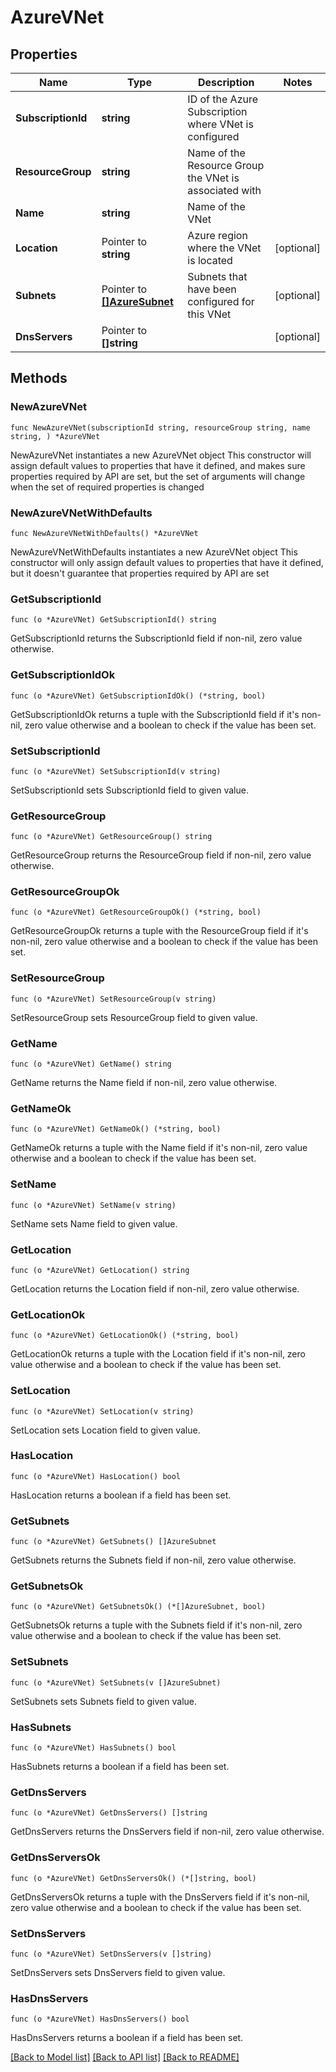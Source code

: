 # AzureVNet

## Properties

Name | Type | Description | Notes
------------ | ------------- | ------------- | -------------
**SubscriptionId** | **string** | ID of the Azure Subscription where VNet is configured | 
**ResourceGroup** | **string** | Name of the Resource Group the VNet is associated with | 
**Name** | **string** | Name of the VNet | 
**Location** | Pointer to **string** | Azure region where the VNet is located | [optional] 
**Subnets** | Pointer to [**[]AzureSubnet**](AzureSubnet.md) | Subnets that have been configured for this VNet | [optional] 
**DnsServers** | Pointer to **[]string** |  | [optional] 

## Methods

### NewAzureVNet

`func NewAzureVNet(subscriptionId string, resourceGroup string, name string, ) *AzureVNet`

NewAzureVNet instantiates a new AzureVNet object
This constructor will assign default values to properties that have it defined,
and makes sure properties required by API are set, but the set of arguments
will change when the set of required properties is changed

### NewAzureVNetWithDefaults

`func NewAzureVNetWithDefaults() *AzureVNet`

NewAzureVNetWithDefaults instantiates a new AzureVNet object
This constructor will only assign default values to properties that have it defined,
but it doesn't guarantee that properties required by API are set

### GetSubscriptionId

`func (o *AzureVNet) GetSubscriptionId() string`

GetSubscriptionId returns the SubscriptionId field if non-nil, zero value otherwise.

### GetSubscriptionIdOk

`func (o *AzureVNet) GetSubscriptionIdOk() (*string, bool)`

GetSubscriptionIdOk returns a tuple with the SubscriptionId field if it's non-nil, zero value otherwise
and a boolean to check if the value has been set.

### SetSubscriptionId

`func (o *AzureVNet) SetSubscriptionId(v string)`

SetSubscriptionId sets SubscriptionId field to given value.


### GetResourceGroup

`func (o *AzureVNet) GetResourceGroup() string`

GetResourceGroup returns the ResourceGroup field if non-nil, zero value otherwise.

### GetResourceGroupOk

`func (o *AzureVNet) GetResourceGroupOk() (*string, bool)`

GetResourceGroupOk returns a tuple with the ResourceGroup field if it's non-nil, zero value otherwise
and a boolean to check if the value has been set.

### SetResourceGroup

`func (o *AzureVNet) SetResourceGroup(v string)`

SetResourceGroup sets ResourceGroup field to given value.


### GetName

`func (o *AzureVNet) GetName() string`

GetName returns the Name field if non-nil, zero value otherwise.

### GetNameOk

`func (o *AzureVNet) GetNameOk() (*string, bool)`

GetNameOk returns a tuple with the Name field if it's non-nil, zero value otherwise
and a boolean to check if the value has been set.

### SetName

`func (o *AzureVNet) SetName(v string)`

SetName sets Name field to given value.


### GetLocation

`func (o *AzureVNet) GetLocation() string`

GetLocation returns the Location field if non-nil, zero value otherwise.

### GetLocationOk

`func (o *AzureVNet) GetLocationOk() (*string, bool)`

GetLocationOk returns a tuple with the Location field if it's non-nil, zero value otherwise
and a boolean to check if the value has been set.

### SetLocation

`func (o *AzureVNet) SetLocation(v string)`

SetLocation sets Location field to given value.

### HasLocation

`func (o *AzureVNet) HasLocation() bool`

HasLocation returns a boolean if a field has been set.

### GetSubnets

`func (o *AzureVNet) GetSubnets() []AzureSubnet`

GetSubnets returns the Subnets field if non-nil, zero value otherwise.

### GetSubnetsOk

`func (o *AzureVNet) GetSubnetsOk() (*[]AzureSubnet, bool)`

GetSubnetsOk returns a tuple with the Subnets field if it's non-nil, zero value otherwise
and a boolean to check if the value has been set.

### SetSubnets

`func (o *AzureVNet) SetSubnets(v []AzureSubnet)`

SetSubnets sets Subnets field to given value.

### HasSubnets

`func (o *AzureVNet) HasSubnets() bool`

HasSubnets returns a boolean if a field has been set.

### GetDnsServers

`func (o *AzureVNet) GetDnsServers() []string`

GetDnsServers returns the DnsServers field if non-nil, zero value otherwise.

### GetDnsServersOk

`func (o *AzureVNet) GetDnsServersOk() (*[]string, bool)`

GetDnsServersOk returns a tuple with the DnsServers field if it's non-nil, zero value otherwise
and a boolean to check if the value has been set.

### SetDnsServers

`func (o *AzureVNet) SetDnsServers(v []string)`

SetDnsServers sets DnsServers field to given value.

### HasDnsServers

`func (o *AzureVNet) HasDnsServers() bool`

HasDnsServers returns a boolean if a field has been set.


[[Back to Model list]](../README.md#documentation-for-models) [[Back to API list]](../README.md#documentation-for-api-endpoints) [[Back to README]](../README.md)


